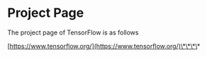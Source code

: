 # Project Page

The project page of TensorFlow is as follows

[https://www.tensorflow.org/](https://www.tensorflow.org/)\*\*\*\*

